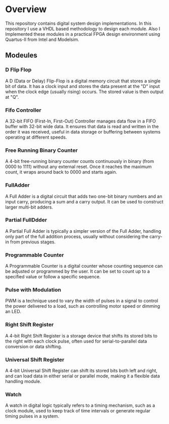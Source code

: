 # Overview
This repository contains digital system design implementations. In this repository I use a VHDL based methodology to design each module. Also I Implemented these modules in a practical FPGA design 
environment using Quartus-II from Intel and Modelsim. 
## Modeules
### D Flip Flop
A D (Data or Delay) Flip-Flop is a digital memory circuit that stores a single bit of data. It has a clock input and stores the data present at the "D" input when the clock edge (usually rising) occurs. The stored value is then output at "Q".
### Fifo Controller
A 32-bit FIFO (First-In, First-Out) Controller manages data flow in a FIFO buffer with 32-bit wide data. It ensures that data is read and written in the order it was received, useful in data storage or buffering between systems operating at different speeds.
### Free Running Binary Counter
A 4-bit free-running binary counter counts continuously in binary (from 0000 to 1111) without any external reset. Once it reaches the maximum count, it wraps around back to 0000 and starts again.
### FullAdder
A Full Adder is a digital circuit that adds two one-bit binary numbers and an input carry, producing a sum and a carry output. It can be used to construct larger multi-bit adders.
### Partial FullDdder
A Partial Full Adder is typically a simpler version of the Full Adder, handling only part of the full addition process, usually without considering the carry-in from previous stages.
### Programmable Counter
A Programmable Counter is a digital counter whose counting sequence can be adjusted or programmed by the user. It can be set to count up to a specified value or follow a specific sequence.
### Pulse with Modulation
PWM is a technique used to vary the width of pulses in a signal to control the power delivered to a load, such as controlling motor speed or dimming an LED.
### Right Shift Register
A 4-bit Right Shift Register is a storage device that shifts its stored bits to the right with each clock pulse, often used for serial-to-parallel data conversion or data shifting.
### Universal Shift Register
A 4-bit Universal Shift Register can shift its stored bits both left and right, and can load data in either serial or parallel mode, making it a flexible data handling module.
### Watch
A watch in digital logic typically refers to a timing mechanism, such as a clock module, used to keep track of time intervals or generate regular timing pulses in a system.
